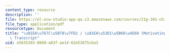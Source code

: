 ```yaml
---
content_type: resource
description: ''
file: https://ol-ocw-studio-app-qa.s3.amazonaws.com/courses/21g-101-chinese-i-regular-fall-2014/e56353938849a63fae1462e53675cba3_MIT21G_101F14_Motivating_Students_Chinese.pdf
file_type: application/pdf
resourcetype: Document
title: "\u81EA\u767C\u5B78\u7FD2 / \u81EA\u53D1\u5B66\u4E60 (Motivating Students)\
  \ Transcript"
uid: e5635393-8849-a63f-ae14-62e53675cba3
---
```

